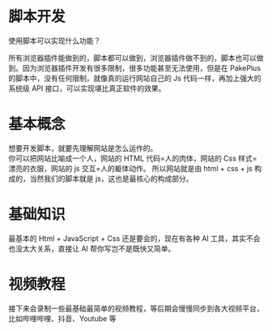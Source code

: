 # 脚本开发

使用脚本可以实现什么功能？

所有浏览器插件能做到的，脚本都可以做到，浏览器插件做不到的，脚本也可以做到。因为浏览器插件开发有很多限制，很多功能甚至无法使用，但是在 PakePlus 的脚本中，没有任何限制，就像真的运行网站自己的 Js 代码一样，再加上强大的系统级 API 接口，可以实现堪比真正软件的效果。

# 基本概念

想要开发脚本，就要先理解网站是怎么运作的。  
你可以把网站比喻成一个人，网站的 HTML 代码=人的肉体，网站的 Css 样式=漂亮的衣服，网站的 js 交互=人的躯体动作。
所以网站就是由 html + css + js 构成的，当然我们的脚本就是 js，这也是最核心的构成部分。

# 基础知识

最基本的 Html + JavaScript + Css 还是要会的，现在有各种 AI 工具，其实不会也没太大关系，直接让 AI 帮你写岂不是既快又简单。

# 视频教程

接下来会录制一些最基础最简单的视频教程，等后期会慢慢同步到各大视频平台，比如哔哩哔哩、抖音、Youtube 等
